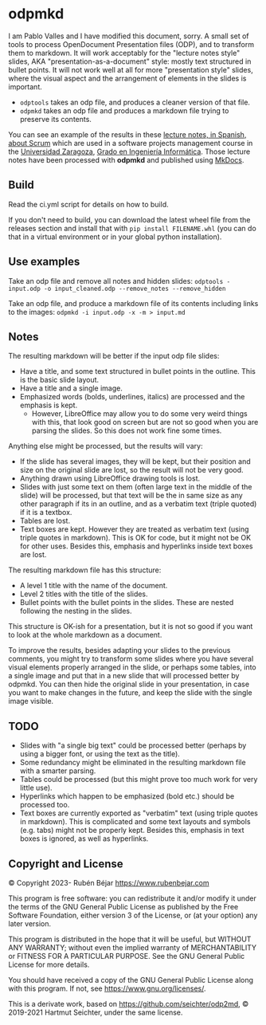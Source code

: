 # odpmkd
I am Pablo Valles and I have modified this document, sorry.
A small set of tools to process OpenDocument Presentation files (ODP), and to transform them to markdown.
It will work acceptably for the "lecture notes style" slides, AKA "presentation-as-a-document" style: mostly text structured in bullet points. It will not work well at all for more "presentation style" slides, where the visual aspect and the arrangement of elements in the slides is important.

- `odptools` takes an odp file, and produces a cleaner version of that file.
- `odpmkd` takes an odp file and produces a markdown file trying to preserve its contents.

You can see an example of the results in these [lecture notes, in Spanish, about Scrum](https://unizar-30248-geprosoft.github.io/scrumnotes/) which are used in a software projects management course in the [Universidad Zaragoza](https://www.unizar.es/), [Grado en Ingeniería Informática](https://estudios.unizar.es/estudio/ver?id=148). Those lecture notes have been processed with **odpmkd** and published using [MkDocs](https://www.mkdocs.org).

## Build
Read the ci.yml script for details on how to build.

If you don't need to build, you can download the latest wheel file from the releases section and install 
that with `pip install FILENAME.whl` (you can do that in a virtual environment or in your global python 
installation).

## Use examples
Take an odp file and remove all notes and hidden slides:
`odptools - input.odp -o input_cleaned.odp --remove_notes --remove_hidden` 

Take an odp file, and produce a markdown file of its contents including links to the images:
`odpmkd -i input.odp -x -m > input.md` 

## Notes
The resulting markdown will be better if the input odp file slides:

- Have a title, and some text structured in bullet points in the outline. This is the basic slide layout.
- Have a title and a single image.
- Emphasized words (bolds, underlines, italics) are processed and the emphasis is kept. 
    - However, LibreOffice may allow you to do some very weird things with this, that look good on screen but are not so good when you are parsing the slides. So this does not work fine some times.

Anything else might be processed, but the results will vary:

- If the slide has several images, they will be kept, but their position and size on the original slide are lost, so the result will not be very good.
- Anything drawn using LibreOffice drawing tools is lost.
- Slides with just some text on them (often large text in the middle of the slide) will be processed, but that text will be the in same size as any other paragraph if its in an outline, and as a verbatim text (triple quoted) if it is a textbox.
- Tables are lost.
- Text boxes are kept. However they are treated as verbatim text (using triple quotes in markdown). This is OK for code, but it might
  not be OK for other uses. Besides this, emphasis and hyperlinks inside text boxes are lost.

The resulting markdown file has this structure:
 
- A level 1 title with the name of the document.  
- Level 2 titles with the title of the slides.
- Bullet points with the bullet points in the slides. These are nested following the nesting in the slides.

This structure is OK-ish for a presentation, but it is not so good if you want to look at the whole markdown as a document.

To improve the results, besides adapting your slides to the previous comments, you might try to transform
some slides where you have several visual elements properly arranged in the slide, or perhaps some tables, into 
a single image and put that in a new slide that will processed better by odpmkd. You can then hide the original 
slide in your  presentation, in case you want to make changes in the future, and keep the slide with the 
single image visible.

## TODO
- Slides with "a single big text" could be processed better (perhaps by using a bigger font, or using the text as the title).
- Some redundancy might be eliminated in the resulting markdown file with a smarter parsing.
- Tables could be processed (but this might prove too much work for very little use).
- Hyperlinks which happen to be emphasized (bold etc.) should be processed too.
- Text boxes are currently exported as "verbatim" text (using triple quotes in markdown). This is complicated
  and some text layouts and symbols (e.g. tabs) might not be properly kept. Besides this, emphasis in text boxes
  is ignored, as well as hyperlinks.


## Copyright and License
&copy; Copyright 2023- Rubén Béjar <https://www.rubenbejar.com>

This program is free software: you can redistribute it and/or modify
it under the terms of the GNU General Public License as published by
the Free Software Foundation, either version 3 of the License, or
(at your option) any later version.

This program is distributed in the hope that it will be useful,
but WITHOUT ANY WARRANTY; without even the implied warranty of
MERCHANTABILITY or FITNESS FOR A PARTICULAR PURPOSE.  See the
GNU General Public License for more details.

You should have received a copy of the GNU General Public License
along with this program.  If not, see <https://www.gnu.org/licenses/>.

This is a derivate work, based on <https://github.com/seichter/odp2md>, &copy; 2019-2021 Hartmut Seichter, under the same license.
